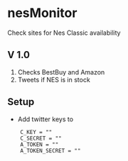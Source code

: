 # nesMonitor
Check sites for Nes Classic availability 

## V 1.0
1. Checks BestBuy and Amazon
2. Tweets if NES is in stock

## Setup
- Add twitter keys to
```    
    C_KEY = ""
    C_SECRET = ""
    A_TOKEN = ""
    A_TOKEN_SECRET = ""
```
